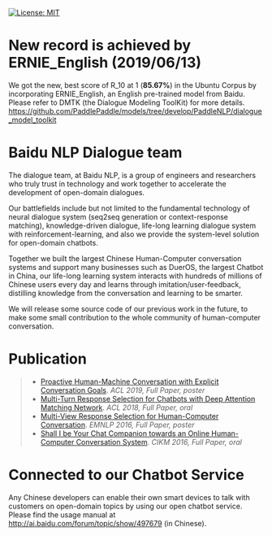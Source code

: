 [![License: MIT](https://img.shields.io/badge/License-MIT-yellow.svg)](https://opensource.org/licenses/MIT)

# New record is achieved by ERNIE_English (2019/06/13)
  We got the new, best score of R_10 at 1 (**85.67%**) in the Ubuntu Corpus by incorporating ERNIE_English, an English pre-trained model from Baidu. 
  Please refer to DMTK (the Dialogue Modeling ToolKit) for more details.
  https://github.com/PaddlePaddle/models/tree/develop/PaddleNLP/dialogue_model_toolkit


# Baidu NLP Dialogue team
  The dialogue team, at Baidu NLP, is a group of engineers and researchers who truly trust in technology and work together to accelerate the development of open-domain dialogues.
  
  Our battlefields include but not limited to the fundamental technology of neural dialogue system (seq2seq generation or context-response matching), knowledge-driven dialogue, life-long learning dialogue system with reinforcement-learning, and also we provide the system-level solution for open-domain chatbots. 
  
  Together we built the largest Chinese Human-Computer conversation systems and support many businesses such as DuerOS, the largest Chatbot in China, our life-long learning system interacts with hundreds of millions of Chinese users every day and learns through imitation/user-feedback, distilling knowledge from the conversation and learning to be smarter.
  
  We will release some source code of our previous work in the future, to make some small contribution to the whole community of human-computer conversation.
 
# Publication
> + [Proactive Human-Machine Conversation with Explicit Conversation Goals](https://arxiv.org/abs/1906.05572). *ACL 2019, Full Paper, poster*
> + [Multi-Turn Response Selection for Chatbots with Deep Attention Matching Network](http://aclweb.org/anthology/P18-1103). *ACL 2018, Full Paper, oral*
> + [Multi-View Response Selection for Human-Computer Conversation](http://www.aclweb.org/anthology/D16-1036). *EMNLP 2016, Full Paper, poster*
> + [Shall I be Your Chat Companion towards an Online Human-Computer Conversation System](http://research.baidu.com/Public/uploads/5acc2a6723f1d.pdf). *CIKM 2016, Full Paper, oral*
 
# Connected to our Chatbot Service
  Any Chinese developers can enable their own smart devices to talk with customers on open-domain topics by using our open chatbot service. Please find the usage manual at http://ai.baidu.com/forum/topic/show/497679 (in Chinese).
 
